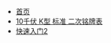 <!-- docs/_sidebar.md -->
- [首页](/)
- [10千伏 K型 标准 二次铭牌表](10K-standard-nameplate.md "10千伏 K型 标准 二次铭牌表")
- [快速入门2](/data/10K.md "从这里开始")